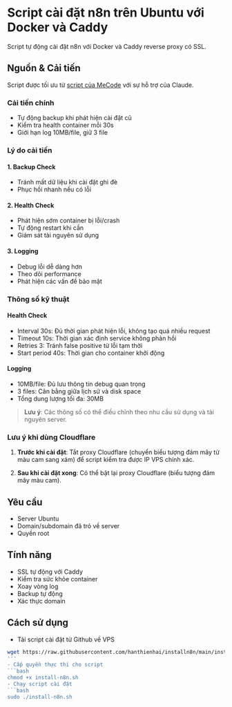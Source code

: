 # Script cài đặt n8n trên Ubuntu với Docker và Caddy

Script tự động cài đặt n8n với Docker và Caddy reverse proxy có SSL.

## Nguồn & Cải tiến

Script được tối ưu từ [script của MeCode](https://mecode.pro/cai-n8n-trong-2-phut-chi-1-cau-lenh/) với sự hỗ trợ của Claude.

### Cải tiến chính
- Tự động backup khi phát hiện cài đặt cũ
- Kiểm tra health container mỗi 30s  
- Giới hạn log 10MB/file, giữ 3 file

### Lý do cải tiến

#### 1. Backup Check
- Tránh mất dữ liệu khi cài đặt ghi đè
- Phục hồi nhanh nếu có lỗi

#### 2. Health Check
- Phát hiện sớm container bị lỗi/crash
- Tự động restart khi cần
- Giám sát tài nguyên sử dụng

#### 3. Logging
- Debug lỗi dễ dàng hơn
- Theo dõi performance
- Phát hiện các vấn đề bảo mật

### Thông số kỹ thuật

#### Health Check
- Interval 30s: Đủ thời gian phát hiện lỗi, không tạo quá nhiều request
- Timeout 10s: Thời gian xác định service không phản hồi
- Retries 3: Tránh false positive từ lỗi tạm thời
- Start period 40s: Thời gian cho container khởi động

#### Logging
- 10MB/file: Đủ lưu thông tin debug quan trọng
- 3 files: Cân bằng giữa lịch sử và disk space
- Tổng dung lượng tối đa: 30MB

> **Lưu ý**: Các thông số có thể điều chỉnh theo nhu cầu sử dụng và tài nguyên server.

### Lưu ý khi dùng Cloudflare

1. **Trước khi cài đặt**: Tắt proxy Cloudflare (chuyển biểu tượng đám mây từ màu cam sang xám) để script kiểm tra được IP VPS chính xác.

2. **Sau khi cài đặt xong**: Có thể bật lại proxy Cloudflare (biểu tượng đám mây màu cam).

## Yêu cầu
- Server Ubuntu
- Domain/subdomain đã trỏ về server
- Quyền root

## Tính năng
- SSL tự động với Caddy
- Kiểm tra sức khỏe container
- Xoay vòng log
- Backup tự động
- Xác thực domain

## Cách sử dụng
- Tải script cài đặt từ Github về VPS
```bash
wget https://raw.githubusercontent.com/hanthienhai/installn8n/main/install-n8n.sh
'''
- Cấp quyền thực thi cho script
```bash
chmod +x install-n8n.sh
- Chạy script cài đặt
```bash
sudo ./install-n8n.sh
